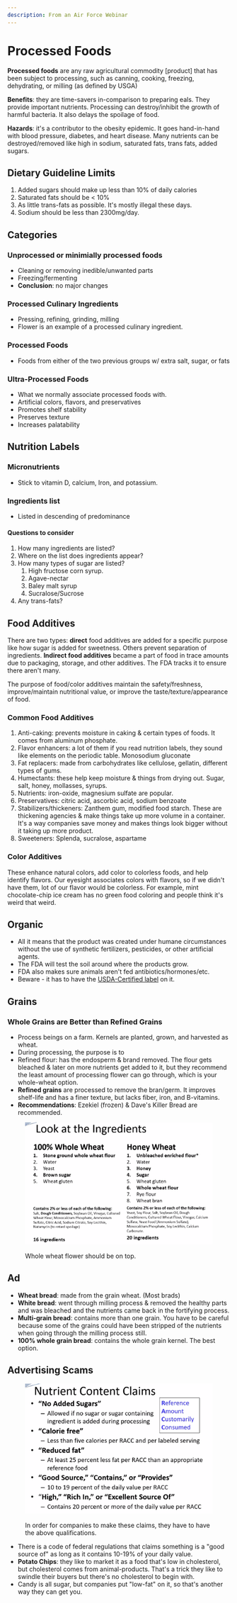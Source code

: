 ```yaml
---
description: From an Air Force Webinar
---
```


# Processed Foods

**Processed foods** are any raw agricultural commodity \[product] that has been subject to processing, such as canning, cooking, freezing, dehydrating, or milling (as defined by USGA)

**Benefits**: they are time-savers in-comparison to preparing eals. They provide important nutrients. Processing can destroy/inhibit the growth of harmful bacteria. It also delays the spoilage of food.

**Hazards**: it's a contributor to the obesity epidemic. It goes hand-in-hand with blood pressure, diabetes, and heart disease. Many nutrients can be destroyed/removed like high in sodium, saturated fats, trans fats, added sugars.

## Dietary Guideline Limits

1. Added sugars should make up less than 10% of daily calories
2. Saturated fats should be < 10%
3. As little trans-fats as possible. It's mostly illegal these days.
4. Sodium should be less than 2300mg/day.&#x20;

## Categories

### Unprocessed or minimially processed foods

* Cleaning or removing inedible/unwanted parts
* Freezing/fermenting
* **Conclusion**: no major changes

### Processed Culinary Ingredients

* Pressing, refining, grinding, milling
* Flower is an example of a processed culinary ingredient.

### Processed Foods

* Foods from either of the two previous groups w/ extra salt, sugar, or fats

### Ultra-Processed Foods

* What we normally associate processed foods with.
* Artificial colors, flavors, and preservatives
* Promotes shelf stability
* Preserves texture
* Increases palatability

## Nutrition Labels

### Micronutrients

* Stick to vitamin D, calcium, Iron, and potassium.

### Ingredients list

* Listed in descending of predominance

#### Questions to consider

1. How many ingredients are listed?
2. Where on the list does ingredients appear?
3. How many types of sugar are listed?
   1. High fructose corn syrup.
   2. Agave-nectar
   3. Baley malt syrup
   4. Sucralose/Sucrose
4. Any trans-fats?

## Food Additives

There are two types: **direct** food additives are added for a specific purpose like how sugar is added for sweetness. Others prevent separation of ingredients. **Indirect food additives** became a part of food in trace amounts due to packaging, storage, and other additives.  The FDA tracks it to ensure there aren't many.&#x20;

The purpose of food/color additives maintain the safety/freshness, improve/maintain nutritional value, or improve the taste/texture/appearance of food.&#x20;

### Common Food Additives

1. Anti-caking: prevents moisture in caking & certain types of foods. It comes from aluminum phosphate.
2. Flavor enhancers: a lot of them if you read nutrition labels, they sound like elements on the periodic table. Monosodium gluconate
3. Fat replacers: made from carbohydrates like cellulose, gellatin, different types of gums.&#x20;
4. Humectants: these help keep moisture & things from drying out. Sugar, salt, honey, mollasses, syrups.&#x20;
5. Nutrients: iron-oxide, magnesium sulfate are popular.
6. Preservatives: citric acid, ascorbic acid, sodium benzoate
7. Stabilizers/thickeners: Zanthem gum, modified food starch. These are thickening agencies & make things take up more volume in a container. It's a way companies save money and makes things look bigger without it taking up more product.
8. Sweeteners: Splenda, sucralose, aspartame

### Color Additives

These enhance natural colors, add color to colorless foods, and help identify flavors. Our eyesight associates colors with flavors, so if we didn't have them, lot of our flavor would be colorless. For example, mint chocolate-chip ice cream has no green food coloring and people think it's weird that weird.

## Organic

* All it means that the product was created under humane circumstances without the use of synthetic fertilizers, pesticides, or other artificial agents.
* The FDA will test the soil around where the products grow.&#x20;
* FDA also makes sure animals aren't fed antibiotics/hormones/etc.&#x20;
* Beware - it has to have the [USDA-Certified label](https://www.google.com/url?sa=i\&url=https%3A%2F%2Fwww.usda.gov%2Ftopics%2Forganic\&psig=AOvVaw1lHAoNyLi\_L-2fe-hSijQ4\&ust=1675358898246000\&source=images\&cd=vfe\&ved=0CA8QjRxqFwoTCOCcx7Ls9PwCFQAAhttps://www.google.com/url?sa=i\&url=https%3A%2F%2Fwww.usda.gov%2Ftopics%2Forganic\&psig=AOvVaw1lHAoNyLi\_L-2fe-hSijQ4\&ust=1675358898246000\&source=images\&cd=vfe\&ved=0CA8QjRxqFwoTCOCcx7Ls9PwCFQAAAAAdAAAAABAEAAAdAAAAABAE) on it.&#x20;

## Grains

### Whole Grains are Better than Refined Grains

* Process beings on a farm. Kernels are planted, grown, and harvested as wheat.
* During processing, the purpose is to&#x20;
* Refined flour: has the endosperm & brand removed. The flour gets bleached & later on more nutrients get added to it, but they recommend the least amount of processing flower can go through, which is your whole-wheat option.&#x20;
* **Refined grains** are processed to remove the bran/germ. It improves shelf-life and has a finer texture, but lacks fiber, iron, and B-vitamins.
* **Recommendations**: Ezekiel (frozen) & Dave's Killer Bread are recommended.

<figure><img src="../.gitbook/assets/image (3).png" alt=""><figcaption><p>Whole wheat flower should be on top.</p></figcaption></figure>

## Ad

* **Wheat bread**: made from the grain wheat. (Most brads)
* **White bread**: went through milling process & removed the healthy parts and was bleached and the nutrients came back in the fortifying process.
* **Multi-grain bread**: contains more than one grain. You have to be careful because some of the grains could have been stripped of the nutrients when going through the milling process still.&#x20;
* **100% whole grain bread**: contains the whole grain kernel. The best option.&#x20;

## Advertising Scams

<figure><img src="../.gitbook/assets/image (2).png" alt=""><figcaption><p>In order for companies to make these claims, they have to have the above qualifications.</p></figcaption></figure>

* There is a code of federal regulations that claims something is a "good source of" as long as it contains 10-19% of your daily value.
* **Potato Chips**: they like to market it as a food that's low in cholesterol, but cholesterol comes from animal-products. That's a trick they like to swindle their buyers but there's no cholesterol to begin with.
* Candy is all sugar, but companies put "low-fat" on it, so that's another way they can get you.





